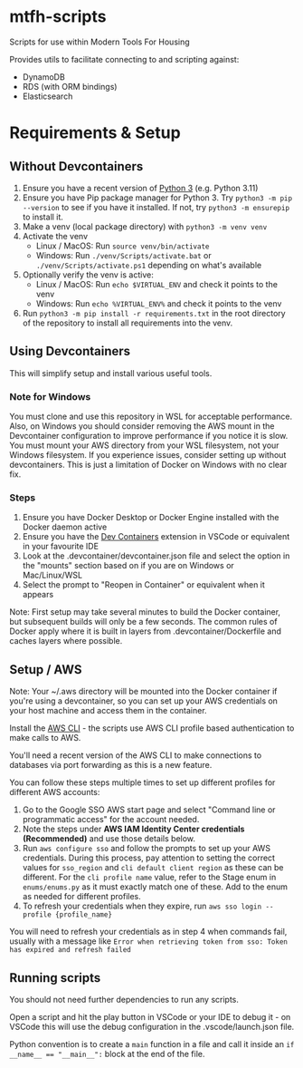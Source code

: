 # mtfh-scripts

Scripts for use within Modern Tools For Housing

Provides utils to facilitate connecting to and scripting against:
- DynamoDB
- RDS (with ORM bindings)
- Elasticsearch

# Requirements & Setup

## Without Devcontainers

1. Ensure you have a recent version of [Python 3](https://www.python.org/downloads/) (e.g. Python 3.11)
2. Ensure you have Pip package manager for Python 3. Try `python3 -m pip --version` to see if you have it installed. If not,
   try `python3 -m ensurepip` to install it.
3. Make a venv (local package directory) with `python3 -m venv venv`
4. Activate the venv
   - Linux / MacOS: Run `source venv/bin/activate`
   - Windows: Run `./venv/Scripts/activate.bat` or `./venv/Scripts/activate.ps1` depending on what's available
5. Optionally verify the venv is active:
   - Linux / MacOS: Run `echo $VIRTUAL_ENV` and check it points to the venv
   - Windows: Run `echo %VIRTUAL_ENV%` and check it points to the venv
6. Run `python3 -m pip install -r requirements.txt` in the root directory of the repository to install all requirements
   into the venv.

## Using Devcontainers

This will simplify setup and install various useful tools.

### Note for Windows
You must clone and use this repository in WSL for acceptable performance. Also, on Windows you should consider removing the AWS mount in the Devcontainer configuration to improve performance if you notice it is slow. You must mount your AWS directory from your WSL filesystem, not your Windows filesystem. If you experience issues, consider setting up without devcontainers. This is just a limitation of Docker on Windows with no clear fix.

### Steps
1. Ensure you have Docker Desktop or Docker Engine installed with the Docker daemon active
2. Ensure you have the [Dev Containers](https://marketplace.visualstudio.com/items?itemName=ms-vscode-remote.remote-containers) extension in VSCode or equivalent in your favourite IDE
3. Look at the .devcontainer/devcontainer.json file and select the option in the "mounts" section based on if you are on Windows or Mac/Linux/WSL
4. Select the prompt to "Reopen in Container" or equivalent when it appears

Note: First setup may take several minutes to build the Docker container, but subsequent builds will only be a few seconds.
The common rules of Docker apply where it is built in layers from .devcontainer/Dockerfile and caches layers where possible.

## Setup / AWS

Note: Your ~/.aws directory will be mounted into the Docker container if you're using a devcontainer, so you can set up your AWS credentials on your host machine and access them in the container.

Install the [AWS CLI](https://docs.aws.amazon.com/cli/latest/userguide/install-cliv2.html) -
the scripts use AWS CLI profile based authentication to make calls to AWS.

You'll need a recent version of the AWS CLI to make connections to databases via port forwarding as this is a new feature.

You can follow these steps multiple times to set up different profiles for different AWS accounts:

1. Go to the Google SSO AWS start page and select "Command line or programmatic access" for the account needed.
2. Note the steps under **AWS IAM Identity Center credentials (Recommended)** and use those details below.
3. Run `aws configure sso` and follow the prompts to set up your AWS credentials.
   During this process, pay attention to setting the correct values for `sso_region` and `cli default client region` as these can be different.
   For the `cli profile name` value, refer to the Stage enum in `enums/enums.py` as it must exactly match one of these.
   Add to the enum as needed for different profiles.
4. To refresh your credentials when they expire, run `aws sso login --profile {profile_name}`

You will need to refresh your credentials as in step 4 when commands fail, usually with a message
like `Error when retrieving token from sso: Token has expired and refresh failed`

## Running scripts

You should not need further dependencies to run any scripts.

Open a script and hit the play button in VSCode or your IDE to debug it - on VSCode this will use the debug configuration in the .vscode/launch.json file.

Python convention is to create a `main` function in a file and call it inside an `if __name__ == "__main__":` block at the end of the file.
